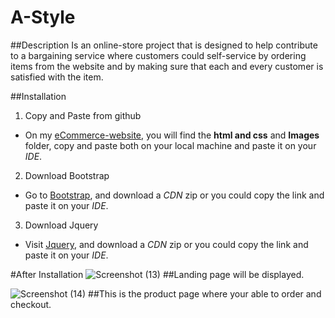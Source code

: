 # A-Style 
##Description
Is an online-store project that is designed to help contribute to a bargaining service where customers could self-service by ordering items from the website and by making sure that each and every customer is satisfied with the item. 

##Installation
1. Copy and Paste from github
 * On my [eCommerce-website](https://www.github.com/G1F7/eCommerce-website), you will find the **html and css** and **Images** folder, copy and paste both on      your local machine and paste it on your *IDE*.

2. Download Bootstrap
 * Go to [Bootstrap](https://www.bootstrap.com), and download a *CDN* zip or you could copy the link and paste it on your *IDE*.
 
3. Download Jquery
 * Visit [Jquery](https://www.jquery.com), and download a *CDN* zip or you could copy the link and paste it on your *IDE*. 
 
#After Installation
![Screenshot (13)](https://user-images.githubusercontent.com/56926136/184540888-2878c98b-8e3a-45b7-88d1-c27acb1da315.png)
##Landing page will be displayed.

![Screenshot (14)](https://user-images.githubusercontent.com/56926136/184540967-69e558a2-bc2e-481c-a1ca-add36fa4c0c8.png)
##This is the product page where your able to order and checkout. 
